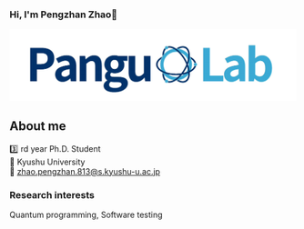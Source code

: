 ### Hi, I'm Pengzhan Zhao👋
![Image text](./3.png)
## About me
:three: rd year Ph.D. Student  
:school: Kyushu University  
:e-mail: zhao.pengzhan.813@s.kyushu-u.ac.jp

### Research interests
Quantum programming, Software testing

<!--
**Z-928/Z-928** is a ✨ _special_ ✨ repository because its `README.md` (this file) appears on your GitHub profile.

Here are some ideas to get you started:

- 🔭 I’m currently working on ...
- 🌱 I’m currently learning ...
- 👯 I’m looking to collaborate on ...
- 🤔 I’m looking for help with ...
- 💬 Ask me about ...
- 📫 How to reach me: ...
- 😄 Pronouns: ...
- ⚡ Fun fact: ...
-->
